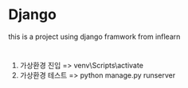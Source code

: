 # Django
this is a project using django framwork from inflearn

#
1. 가상환경 진입 => venv\Scripts\activate
2. 가상환경 테스트 => python manage.py runserver
